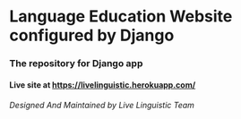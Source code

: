 # Language Education Website configured by Django


### The repository for Django app

#### Live site at https://livelinguistic.herokuapp.com/

###### Designed And Maintained by Live Linguistic Team


